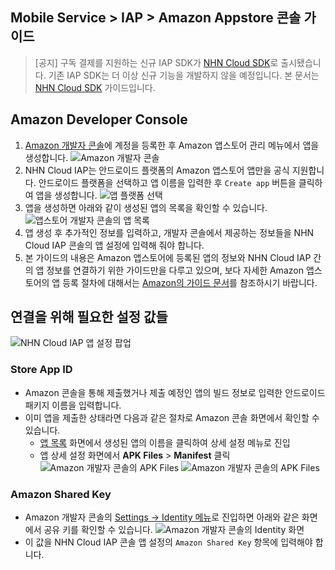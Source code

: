 ## Mobile Service > IAP > Amazon Appstore 콘솔 가이드

> [공지]
> 구독 결제를 지원하는 신규 IAP SDK가 [NHN Cloud SDK](http://docs.toast.com/ko/TOAST/ko/toast-sdk/overview/)로 출시됐습니다.
> 기존 IAP SDK는 더 이상 신규 기능을 개발하지 않을 예정입니다.
> 본 문서는 [NHN Cloud SDK](http://docs.toast.com/ko/TOAST/ko/toast-sdk/overview/) 가이드입니다.

## Amazon Developer Console

1. [Amazon 개발자 콘솔](https://developer.amazon.com/)에 계정을 등록한 후 Amazon 앱스토어 관리 메뉴에서 앱을 생성합니다.
   ![Amazon 개발자 콘솔](http://static.toastoven.net/prod_iap/amazon_developer_console_eng.png)
2. NHN Cloud IAP는 안드로이드 플랫폼의 Amazon 앱스토어 앱만을 공식 지원합니다. 안드로이드 플랫폼을 선택하고 앱 이름을 입력한 후 `Create app` 버튼을 클릭하여 앱을 생성합니다.
   ![앱 플랫폼 선택](http://static.toastoven.net/prod_iap/amazon_appmenu_0_eng.png)
3. 앱을 생성하면 아래와 같이 생성된 앱의 목록을 확인할 수 있습니다.
   ![앱스토어 개발자 콘솔의 앱 목록](http://static.toastoven.net/prod_iap/amazon_appmenu_1_eng.png)
4. 앱 생성 후 추가적인 정보를 입력하고, 개발자 콘솔에서 제공하는 정보들을 NHN Cloud IAP 콘솔의 앱 설정에 입력해 줘야 합니다.
5. 본 가이드의 내용은 Amazon 앱스토어에 등록된 앱의 정보와 NHN Cloud IAP 간의 앱 정보를 연결하기 위한 가이드만을 다루고 있으며, 보다 자세한 Amazon 앱스토어의 앱 등록 절차에
   대해서는 [Amazon의 가이드 문서](https://developer.amazon.com/apps-and-games/documentation)를 참조하시기 바랍니다.

## 연결을 위해 필요한 설정 값들

![NHN Cloud IAP 앱 설정 팝업](http://static.toastoven.net/prod_iap/amazon_iap_console_kor.png)

### Store App ID

- Amazon 콘솔을 통해 제출했거나 제출 예정인 앱의 빌드 정보로 입력한 안드로이드 패키지 이름을 입력합니다.
- 이미 앱을 제출한 상태라면 다음과 같은 절차로 Amazon 콘솔 화면에서 확인할 수 있습니다.
    - [앱 목록](https://developer.amazon.com/apps-and-games/console/apps/list.html) 화면에서 생성된 앱의 이름을 클릭하여 상세 설정 메뉴로 진입
    - 앱 상세 설정 화면에서 **APK Files** > **Manifest** 클릭
      ![Amazon 개발자 콘솔의 APK Files](http://static.toastoven.net/prod_iap/amazon_app_store_id_01.png)
      ![Amazon 개발자 콘솔의 APK Files](http://static.toastoven.net/prod_iap/amazon_app_store_id_02.png)

### Amazon Shared Key

- Amazon 개발자 콘솔의 [Settings -> Identity 메뉴](https://developer.amazon.com/settings/console/sdk/shared-key)로 진입하면 아래와 같은 화면에서 공유 키를 확인할 수 있습니다.
  ![Amazon 개발자 콘솔의 Identity 화면](http://static.toastoven.net/prod_iap/amazon_appmenu_3_eng.png)
- 이 값을 NHN Cloud IAP 콘솔 앱 설정의 `Amazon Shared Key` 항목에 입력해야 합니다.
